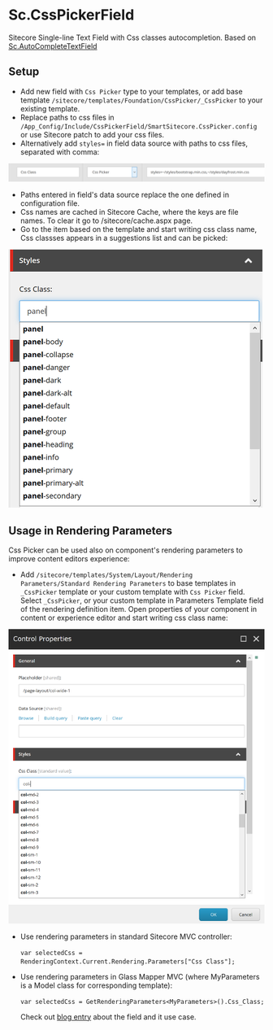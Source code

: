 # Sc.CssPickerField

Sitecore Single-line Text Field with Css classes autocompletion. Based on [Sc.AutoCompleteTextField](https://github.com/whuu/Sc.AutoCompleteTextField) 

## Setup
* Add new field with `Css Picker` type to your templates, or add base template `/sitecore/templates/Foundation/CssPicker/_CssPicker` to your existing template.
* Replace paths to css files in `/App_Config/Include/CssPickerField/SmartSitecore.CssPicker.config` or use Sitecore patch to add your css files. 
* Alternatively add `styles=` in field data source with paths to css files, separated with comma:

![Css picker field datasource](https://raw.githubusercontent.com/whuu/Sc.CssPickerField/master/img/css-picker-with-datasource.PNG)

* Paths entered in field's data source replace the one defined in configuration file.
* Css names are cached in Sitecore Cache, where the keys are file names. To clear it go to /sitecore/cache.aspx page.
* Go to the item based on the template and start writing css class name, Css classses appears in a suggestions list and can be picked:

![Css picker field](https://raw.githubusercontent.com/whuu/Sc.CssPickerField/master/img/css-picker-field.png)

## Usage in Rendering Parameters
Css Picker can be used also on component's rendering parameters to improve content editors experience:
* Add `/sitecore/templates/System/Layout/Rendering Parameters/Standard Rendering Parameters` to base templates in `_CssPicker` template or your custom template with `Css Picker` field. 
Select `_CssPicker`, or your custom template in Parameters Template field of the rendering definition item.
Open properties of your component in content or experience editor and start writing css class name:

![Css picker field](https://raw.githubusercontent.com/whuu/Sc.CssPickerField/master/img/css-picker-in-rendering-params.PNG)
* Use rendering parameters in standard Sitecore MVC controller:

  `var selectedCss = RenderingContext.Current.Rendering.Parameters["Css Class"];`
* Use rendering parameters in Glass Mapper MVC (where MyParameters is a Model class for corresponding template):

  `var selectedCss = GetRenderingParameters<MyParameters>().Css_Class;`
  
  Check out [blog entry](http://smartsitecore.com/en/autocomplete-single-line-text-css-picker-field/) about the field and it use case.

